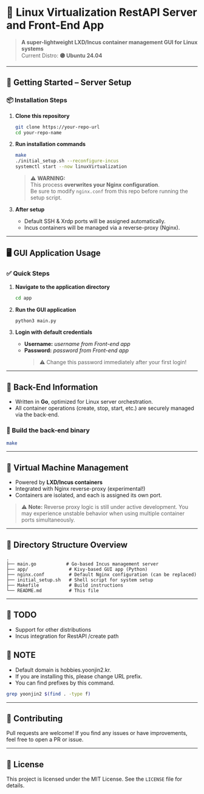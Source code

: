 # 🐧 Linux Virtualization RestAPI Server and Front-End App

> **A super-lightweight LXD/Incus container management GUI for Linux systems**  
> Current Distro: **🟣 Ubuntu 24.04**

---

## 🚀 Getting Started – Server Setup

### 📦 Installation Steps

1. **Clone this repository**
   ```bash
   git clone https://your-repo-url
   cd your-repo-name
   ```

2. **Run installation commands**
   ```bash
   make
   ./initial_setup.sh --reconfigure-incus
   systemctl start --now linuxVirtualization
   ```

   > ⚠️ **WARNING:**  
   > This process **overwrites your Nginx configuration**.  
   > Be sure to modify `nginx.conf` from this repo before running the setup script.

3. **After setup**
   - Default SSH & Xrdp ports will be assigned automatically.
   - Incus containers will be managed via a reverse-proxy (Nginx).

---

## 🖥 GUI Application Usage

### ✅ Quick Steps

1. **Navigate to the application directory**
   ```bash
   cd app
   ```

2. **Run the GUI application**
   ```bash
   python3 main.py
   ```

3. **Login with default credentials**
   - **Username:** *username from Front-end app*
   - **Password:** *password from Front-end app*  
     > ⚠️ Change this password immediately after your first login!

---

## 🧠 Back-End Information

- Written in **Go**, optimized for Linux server orchestration.
- All container operations (create, stop, start, etc.) are securely managed via the back-end.

### 🔧 Build the back-end binary

```bash
make
```

---

## 🧱 Virtual Machine Management

- Powered by **LXD/Incus containers**
- Integrated with Nginx reverse-proxy (experimental!)
- Containers are isolated, and each is assigned its own port.

> ⚠️ **Note:** Reverse proxy logic is still under active development. You may experience unstable behavior when using multiple container ports simultaneously.

---

## 📁 Directory Structure Overview

```text
.
├── main.go           # Go-based Incus management server
├── app/               # Kivy-based GUI app (Python)
├── nginx.conf         # Default Nginx configuration (can be replaced)
├── initial_setup.sh   # Shell script for system setup
├── Makefile           # Build instructions
└── README.md          # This file
```

---

## 📜 TODO
- Support for other distributions
- Incus integration for RestAPI /create path
## 📜 NOTE
- Default domain is hobbies.yoonjin2.kr.
- If you are installing this, please change URL prefix.
- You can find prefixes by this command.
```bash
grep yoonjin2 $(find . -type f)
```
 
---

## 🤝 Contributing

Pull requests are welcome! If you find any issues or have improvements, feel free to open a PR or issue.

---

## 📜 License

This project is licensed under the MIT License. See the `LICENSE` file for details.
